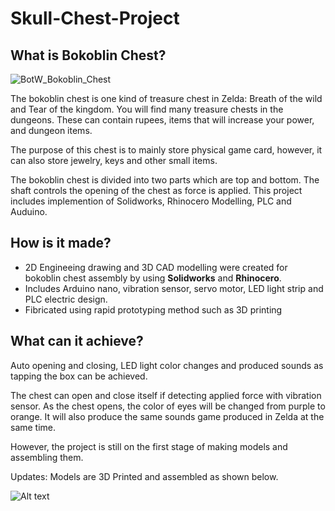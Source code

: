 # Skull-Chest-Project
## What is Bokoblin Chest?
![BotW_Bokoblin_Chest](https://github.com/oho66/Skull-chest/assets/139896485/c3bee7c5-54e0-42ea-8230-3139d6c37c59)

The bokoblin chest is one kind of treasure chest in Zelda: Breath of the wild and Tear of the kingdom. You will find many treasure chests in the dungeons. 
These can contain rupees, items that will increase your power, and dungeon items. 

The purpose of this chest is to mainly store physical game card, however, it can also store jewelry, keys and other small items.

The bokoblin chest is divided into two parts which are top and bottom. The shaft controls the opening of the chest as force is applied. This project includes implemention of Solidworks, Rhinocero Modelling, PLC and Auduino. 

## How is it made?
- 2D Engineeing drawing and 3D CAD modelling were created for bokoblin chest assembly by using **Solidworks** and **Rhinocero**.
- Includes Arduino nano, vibration sensor, servo motor, LED light strip and PLC electric design.
- Fibricated using rapid prototyping method such as 3D printing

## What can it achieve?
Auto opening and closing, LED light color changes and produced sounds as tapping the box can be achieved. 

The chest can open and close itself if detecting applied force with vibration sensor. As the chest opens, the color of eyes will be changed from purple to orange. It will also produce the same sounds game produced in Zelda at the same time.

However, the project is still on the first stage of making models and assembling them. 

Updates: Models are 3D Printed and assembled as shown below. 

![Alt text](file:///C:/Users/98547/Documents/WeChat%20Files/wxid_jgwod6i5x3hf22/FileStorage/Temp/4e188075f319ca2a8c62bd7a79b7e94.jpg)
